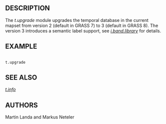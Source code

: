 
## DESCRIPTION

The *t.upgrade* module upgrades the temporal database in the current
mapset from version 2 (default in GRASS 7) to 3 (default in GRASS 8).
The version 3 introduces a semantic label support, see
*[i.band.library](i.band.library.html)* for details.

## EXAMPLE

```

t.upgrade

```

## SEE ALSO

*[t.info](t.info.html)*

## AUTHORS

Martin Landa and Markus Neteler
